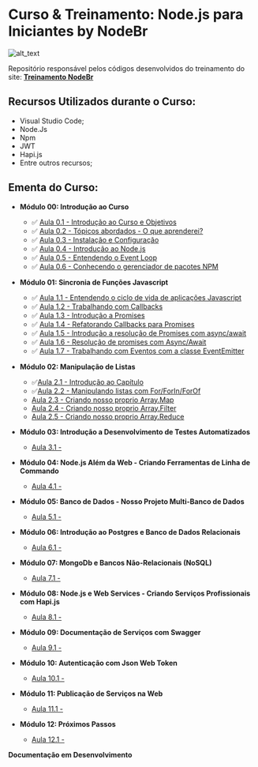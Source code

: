 # Curso & Treinamento: Node.js para Iniciantes by NodeBr

![alt_text](https://i.imgsafe.org/42/42ffeb4e53.png)

Repositório responsável pelos códigos desenvolvidos do treinamento do site: **[Treinamento NodeBr](https://treinamento.nodebr.org/)**

## Recursos Utilizados durante o Curso:

- Visual Studio Code;
- Node.Js
- Npm
- JWT
- Hapi.js
- Entre outros recursos;

## Ementa do Curso:

- **Módulo 00: Introdução ao Curso**

  - :white_check_mark: [Aula 0.1 - Introdução ao Curso e Objetivos]()
  - :white_check_mark: [Aula 0.2 - Tópicos abordados - O que aprenderei?]()
  - :white_check_mark: [Aula 0.3 - Instalação e Configuração]()
  - :white_check_mark: [Aula 0.4 - Introdução ao Node.js]()
  - :white_check_mark: [Aula 0.5 - Entendendo o Event Loop]()
  - :white_check_mark: [Aula 0.6 - Conhecendo o gerenciador de pacotes NPM](https://bit.ly/2AGYbjN)

- **Módulo 01: Sincronia de Funções Javascript**

  - :white_check_mark: [Aula 1.1 - Entendendo o ciclo de vida de aplicações Javascript]()
  - :white_check_mark: [Aula 1.2 - Trabalhando com Callbacks](https://bit.ly/2BLm23w)
  - :white_check_mark: [Aula 1.3 - Introdução a Promises]()
  - :white_check_mark: [Aula 1.4 - Refatorando Callbacks para Promises](https://bit.ly/2Pgv4cj)
  - :white_check_mark: [Aula 1.5 - Introdução a resolução de Promises com async/await]()
  - :white_check_mark: [Aula 1.6 - Resolução de promises com Async/Await]()
  - :white_check_mark: [Aula 1.7 - Trabalhando com Eventos com a classe EventEmitter]()

- **Módulo 02: Manipulação de Listas**

  - :white_check_mark:[Aula 2.1 - Introdução ao Capítulo]()
  - :white_check_mark:[Aula 2.2 - Manipulando listas com For/ForIn/ForOf]()
  - [Aula 2.3 - Criando nosso proprio Array.Map]()
  - [Aula 2.4 - Criando nosso proprio Array.Filter]()
  - [Aula 2.5 - Criando nosso proprio Array.Reduce]()

- **Módulo 03: Introdução a Desenvolvimento de Testes Automatizados**

  - [Aula 3.1 - ]()

- **Módulo 04: Node.js Além da Web - Criando Ferramentas de Linha de Commando**

  - [Aula 4.1 - ]()

- **Módulo 05: Banco de Dados - Nosso Projeto Multi-Banco de Dados**

  - [Aula 5.1 - ]()

- **Módulo 06: Introdução ao Postgres e Banco de Dados Relacionais**

  - [Aula 6.1 - ]()

- **Módulo 07: MongoDb e Bancos Não-Relacionais (NoSQL)**

  - [Aula 7.1 - ]()

- **Módulo 08: Node.js e Web Services - Criando Serviços Profissionais com Hapi.js**

  - [Aula 8.1 - ]()

- **Módulo 09: Documentação de Serviços com Swagger**

  - [Aula 9.1 - ]()

- **Módulo 10: Autenticação com Json Web Token**

  - [Aula 10.1 - ]()

- **Módulo 11: Publicação de Serviços na Web**

  - [Aula 11.1 - ]()

- **Módulo 12: Próximos Passos**
  - [Aula 12.1 - ]()

**Documentação em Desenvolvimento**
